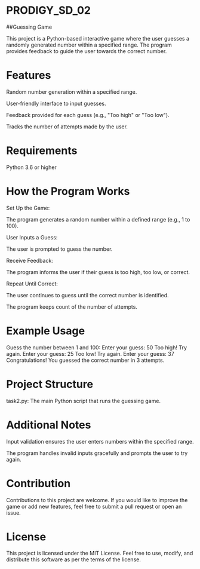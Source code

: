 # PRODIGY_SD_02
##Guessing Game

This project is a Python-based interactive game where the user guesses a randomly generated number within a specified range. The program provides feedback to guide the user towards the correct number.

# Features

Random number generation within a specified range.

User-friendly interface to input guesses.

Feedback provided for each guess (e.g., "Too high" or "Too low").

Tracks the number of attempts made by the user.

# Requirements

Python 3.6 or higher

# How the Program Works

Set Up the Game:

The program generates a random number within a defined range (e.g., 1 to 100).

User Inputs a Guess:

The user is prompted to guess the number.

Receive Feedback:

The program informs the user if their guess is too high, too low, or correct.

Repeat Until Correct:

The user continues to guess until the correct number is identified.

The program keeps count of the number of attempts.

# Example Usage

Guess the number between 1 and 100:
Enter your guess: 50
Too high! Try again.
Enter your guess: 25
Too low! Try again.
Enter your guess: 37
Congratulations! You guessed the correct number in 3 attempts.

# Project Structure

task2.py: The main Python script that runs the guessing game.

# Additional Notes

Input validation ensures the user enters numbers within the specified range.

The program handles invalid inputs gracefully and prompts the user to try again.

# Contribution

Contributions to this project are welcome. If you would like to improve the game or add new features, feel free to submit a pull request or open an issue.

# License

This project is licensed under the MIT License. Feel free to use, modify, and distribute this software as per the terms of the license.

